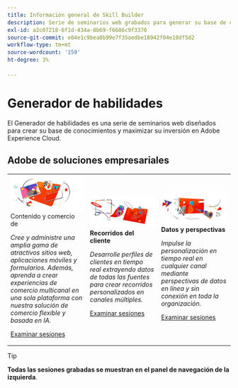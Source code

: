 ```yaml
---
title: Información general de Skill Builder
description: Serie de seminarios web grabados para generar su base de conocimientos y maximizar su inversión en Adobe Experience Cloud.
exl-id: a2c07218-6f1d-434a-8b69-f6686c9f3370
source-git-commit: e04e1c9bea0b99e7f35aedbe18942f04e10df5d2
workflow-type: tm+mt
source-wordcount: '159'
ht-degree: 3%

---
```


# Generador de habilidades

El Generador de habilidades es una serie de seminarios web diseñados para crear su base de conocimientos y maximizar su inversión en Adobe Experience Cloud.

## Adobe de soluciones empresariales

<table>
<tr>
  <td>
    <img alt="Contenido y comercio" src="assets/commerce.png" />
    <div>
      Contenido y comercio de <strong></strong>
    </div>
    <p>
    <em>Cree y administre una amplia gama de atractivos sitios web, aplicaciones móviles y formularios. Además, aprenda a crear experiencias de comercio multicanal en una sola plataforma con nuestra solución de comercio flexible y basada en IA.</em>
    <p>
    <a href="https://experienceleague.adobe.com/docs/events/skill-builder-recordings/content-and-commerce/overview.html" class="spectrum-Button spectrum-Button--outline spectrum-Button--primary spectrum-Button--sizeM">
      <span class="spectrum-Button-label has-no-wrap has-text-weight-bold">Examinar sesiones</span>
    </a>
  </td>
  <td>
    <img alt="Recorridos del cliente" src="assets/customer-journey.png" />
    <div>
      <strong>Recorridos del cliente</strong>
    </div>
    <p>
    <em>Desarrolle perfiles de clientes en tiempo real extrayendo datos de todas las fuentes para crear recorridos personalizados en canales múltiples.</em>
    <p>
    <a href="https://experienceleague.adobe.com/docs/events/skill-builder-recordings/customer-journeys/overview.html" class="spectrum-Button spectrum-Button--outline spectrum-Button--primary spectrum-Button--sizeM">
      <span class="spectrum-Button-label has-no-wrap has-text-weight-bold">Examinar sesiones</span>
    </a>
  </td>
  <td>
    <img alt="Datos y perspectivas" src="assets/data-insights.png" />
    <div>
      <strong>Datos y perspectivas</strong>
    </div>
    <p>
    <em>Impulse la personalización en tiempo real en cualquier canal mediante perspectivas de datos en línea y sin conexión en toda la organización.</em>
    <p>
    <a href="https://experienceleague.adobe.com/docs/events/skill-builder-recordings/data-and-insights/overview.html" class="spectrum-Button spectrum-Button--outline spectrum-Button--primary spectrum-Button--sizeM">
      <span class="spectrum-Button-label has-no-wrap has-text-weight-bold">Examinar sesiones</span>
    </a>
  </td>  
</tr>
</table>

>[!TIP]
>
>**Todas las sesiones grabadas se muestran en el panel de navegación de la izquierda**.
